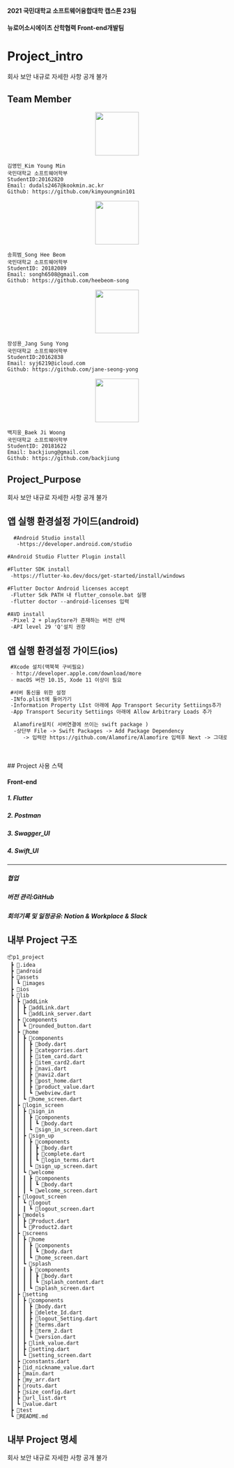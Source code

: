 
#### 2021 국민대학교 소프트웨어융합대학 캡스톤 23팀   
#### 뉴로어소시에이츠 산학협력 Front-end개발팀





  
    
       
        
# Project_intro
회사 보안 내규로 자세한 사항 공개 불가
## Team Member

<center><img src="https://user-images.githubusercontent.com/38937867/119224431-61024200-bb39-11eb-8308-ffb59bf52ec2.jpg" width="100" height="100"></center>

```
김영민_Kim Young Min
국민대학교 소프트웨어학부 
StudentID:20162820
Email: dudals2467@kookmin.ac.kr
Github: https://github.com/kimyoungmin101

```
<center><img src="https://user-images.githubusercontent.com/38937867/119224405-3fa15600-bb39-11eb-8e98-f7f047b8b97e.jpg" width="100" height="100"></center>

```
송희범_Song Hee Beom
국민대학교 소프트웨어학부 
StudentID: 20182089
Email: songh6508@gmail.com
Github: https://github.com/heebeom-song
```
<center><img src="https://user-images.githubusercontent.com/38937867/119224372-11bc1180-bb39-11eb-99d3-60f78fa57592.jpg" width="100" height="100"></center>

```
장성용_Jang Sung Yong
국민대학교 소프트웨어학부 
StudentID:20162838
Email: syj6219@icloud.com
Github: https://github.com/jane-seong-yong
```

<center><img src="https://user-images.githubusercontent.com/38937867/119224288-b558f200-bb38-11eb-8e0d-37ddc93cb3e1.jpg" width="100" height="100"></center>

```
백지웅_Baek Ji Woong
국민대학교 소프트웨어학부 
StudentID: 20181622
Email: backjiung@gmail.com
Github: https://github.com/backjiung
```
## Project_Purpose
회사 보안 내규로 자세한 사항 공개 불가

## 앱 실행 환경설정 가이드(android)

```markdown
  #Android Studio install
   -https://developer.android.com/studio
  ```

  ```markdown
  #Android Studio Flutter Plugin install
  ```
  
  ```markdown
  #Flutter SDK install
   -https://flutter-ko.dev/docs/get-started/install/windows
  ```
  
  ```markdown
  #Flutter Doctor Android licenses accept
   -Flutter Sdk PATH 내 flutter_console.bat 실행
   -flutter doctor --android-licenses 입력
  ```
  
  ```markdown
  #AVD install
   -Pixel 2 + playStore가 존재하는 버전 선택
   -API level 29 'Q'설치 권장
```

 ## 앱 실행 환경설정 가이드(ios)
 
 ```markdown
  #Xcode 설치(맥북북 구비필요)
  - http://developer.apple.com/download/more
  - macOS 버전 10.15, Xode 11 이상이 필요 
  ```

  ```markdown
   #서버 통신을 위한 설정
   -INfo.plist에 들어가기
   -Information Property LIst 아래에 App Transport Security Settiings추가
   -App Transport Security Settiings 아래에 Allow Arbitrary Loads 추가
  
    Alamofire설치( 서버연결에 쓰이는 swift package )
    -상단부 File -> Swift Packages -> Add Package Dependency     
       -> 입력란 https://github.com/Alamofire/Alamofire 입력후 Next -> 그대로 쭉 다음 버튼으로 진행
   

   ``` 
   <br/>
## Project 사용 스택

#### Front-end
##### 1. Flutter
##### 2. Postman
##### 3. Swagger_UI
##### 4. Swift_UI
_________________________________
##### 협업
##### 버전 관리:GitHub
##### 회의기록 및 일정공유: Notion & Workplace & Slack

 


## 내부 Project 구조

```
📦p1_project
 ┣ 📂.idea
 ┣ 📂android
 ┣ 📂assets
 ┃ ┗ 📂images
 ┣ 📂ios
 ┣ 📂lib
 ┃ ┣ 📂addLink
 ┃ ┃ ┣ 📜addLink.dart
 ┃ ┃ ┗ 📜addLink_server.dart
 ┃ ┣ 📂components
 ┃ ┃ ┗ 📜rounded_button.dart
 ┃ ┣ 📂home
 ┃ ┃ ┣ 📂components
 ┃ ┃ ┃ ┣ 📜body.dart
 ┃ ┃ ┃ ┣ 📜categorries.dart
 ┃ ┃ ┃ ┣ 📜item_card.dart
 ┃ ┃ ┃ ┣ 📜item_card2.dart
 ┃ ┃ ┃ ┣ 📜navi.dart
 ┃ ┃ ┃ ┣ 📜navi2.dart
 ┃ ┃ ┃ ┣ 📜post_home.dart
 ┃ ┃ ┃ ┣ 📜product_value.dart
 ┃ ┃ ┃ ┗ 📜webview.dart
 ┃ ┃ ┗ 📜home_screen.dart
 ┃ ┣ 📂login_screen
 ┃ ┃ ┣ 📂sign_in
 ┃ ┃ ┃ ┣ 📂components
 ┃ ┃ ┃ ┃ ┗ 📜body.dart
 ┃ ┃ ┃ ┗ 📜sign_in_screen.dart
 ┃ ┃ ┣ 📂sign_up
 ┃ ┃ ┃ ┣ 📂components
 ┃ ┃ ┃ ┃ ┣ 📜body.dart
 ┃ ┃ ┃ ┃ ┣ 📜complete.dart
 ┃ ┃ ┃ ┃ ┗ 📜login_terms.dart
 ┃ ┃ ┃ ┗ 📜sign_up_screen.dart
 ┃ ┃ ┗ 📂welcome
 ┃ ┃ ┃ ┣ 📂components
 ┃ ┃ ┃ ┃ ┗ 📜body.dart
 ┃ ┃ ┃ ┗ 📜welcome_screen.dart
 ┃ ┣ 📂logout_screen
 ┃ ┃ ┗ 📂logout
 ┃ ┃ ┃ ┗ 📜logout_screen.dart
 ┃ ┣ 📂models
 ┃ ┃ ┣ 📜Product.dart
 ┃ ┃ ┗ 📜Product2.dart
 ┃ ┣ 📂screens
 ┃ ┃ ┣ 📂home
 ┃ ┃ ┃ ┣ 📂components
 ┃ ┃ ┃ ┃ ┗ 📜body.dart
 ┃ ┃ ┃ ┗ 📜home_screen.dart
 ┃ ┃ ┗ 📂splash
 ┃ ┃ ┃ ┣ 📂components
 ┃ ┃ ┃ ┃ ┣ 📜body.dart
 ┃ ┃ ┃ ┃ ┗ 📜splash_content.dart
 ┃ ┃ ┃ ┗ 📜splash_screen.dart
 ┃ ┣ 📂setting
 ┃ ┃ ┣ 📂components
 ┃ ┃ ┃ ┣ 📜body.dart
 ┃ ┃ ┃ ┣ 📜delete_Id.dart
 ┃ ┃ ┃ ┣ 📜logout_Setting.dart
 ┃ ┃ ┃ ┣ 📜terms.dart
 ┃ ┃ ┃ ┣ 📜term_2.dart
 ┃ ┃ ┃ ┗ 📜version.dart
 ┃ ┃ ┣ 📜link_value.dart
 ┃ ┃ ┣ 📜setting.dart
 ┃ ┃ ┗ 📜setting_screen.dart
 ┃ ┣ 📜constants.dart
 ┃ ┣ 📜id_nickname_value.dart
 ┃ ┣ 📜main.dart
 ┃ ┣ 📜my_arr.dart
 ┃ ┣ 📜routs.dart
 ┃ ┣ 📜size_config.dart
 ┃ ┣ 📜url_list.dart
 ┃ ┗ 📜value.dart
 ┣ 📂test
 ┗ 📜README.md
```
## 내부 Project 명세
회사 보안 내규로 자세한 사항 공개 불가

